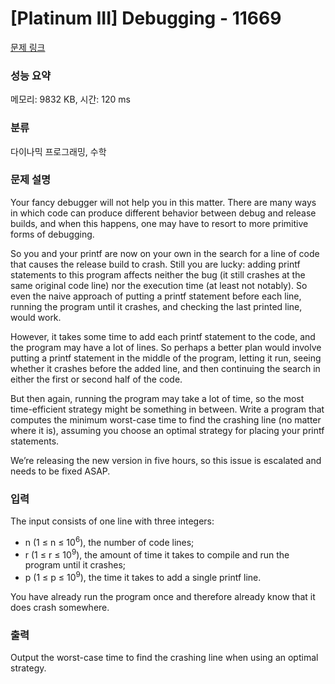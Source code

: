 # [Platinum III] Debugging - 11669 

[문제 링크](https://www.acmicpc.net/problem/11669) 

### 성능 요약

메모리: 9832 KB, 시간: 120 ms

### 분류

다이나믹 프로그래밍, 수학

### 문제 설명

<p>Your fancy debugger will not help you in this matter. There are many ways in which code can produce different behavior between debug and release builds, and when this happens, one may have to resort to more primitive forms of debugging.</p>

<p>So you and your printf are now on your own in the search for a line of code that causes the release build to crash. Still you are lucky: adding printf statements to this program affects neither the bug (it still crashes at the same original code line) nor the execution time (at least not notably). So even the naive approach of putting a printf statement before each line, running the program until it crashes, and checking the last printed line, would work.</p>

<p>However, it takes some time to add each printf statement to the code, and the program may have a lot of lines. So perhaps a better plan would involve putting a printf statement in the middle of the program, letting it run, seeing whether it crashes before the added line, and then continuing the search in either the first or second half of the code.</p>

<p>But then again, running the program may take a lot of time, so the most time-efficient strategy might be something in between. Write a program that computes the minimum worst-case time to find the crashing line (no matter where it is), assuming you choose an optimal strategy for placing your printf statements.</p>

<p>We’re releasing the new version in five hours, so this issue is escalated and needs to be fixed ASAP.</p>

### 입력 

 <p>The input consists of one line with three integers:</p>

<ul>
	<li>n (1 ≤ n ≤ 10<sup>6</sup>), the number of code lines;</li>
	<li>r (1 ≤ r ≤ 10<sup>9</sup>), the amount of time it takes to compile and run the program until it crashes;</li>
	<li>p (1 ≤ p ≤ 10<sup>9</sup>), the time it takes to add a single printf line.</li>
</ul>

<p>You have already run the program once and therefore already know that it does crash somewhere.</p>

### 출력 

 <p>Output the worst-case time to find the crashing line when using an optimal strategy.</p>

